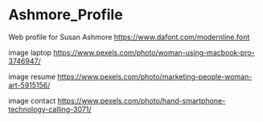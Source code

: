 # Ashmore_Profile
Web profile for Susan Ashmore
https://www.dafont.com/modernline.font

image laptop
https://www.pexels.com/photo/woman-using-macbook-pro-3746947/

image resume 
https://www.pexels.com/photo/marketing-people-woman-art-5915156/

image contact
https://www.pexels.com/photo/hand-smartphone-technology-calling-3071/
